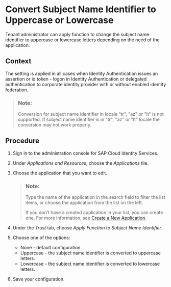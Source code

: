 <!-- loioe281f207f2c94e19b23ec9c70044e519 -->

# Convert Subject Name Identifier to Uppercase or Lowercase

Tenant administrator can apply function to change the subject name identifier to uppercase or lowercase letters depending on the need of the application.



## Context

The setting is applied in all cases when Identity Authentication issues an assertion or id token - logon in Identity Authentication or delegated authentication to corporate identity provider with or without enabled identity federation.

> ### Note:  
> Conversion for subject name identifier in locale "tr", "az" or "lt" is not supported. If subject name identifier is in "tr", "az" or "lt" locale the conversion may not work properly.



## Procedure

1.  Sign in to the administration console for SAP Cloud Identity Services.

2.  Under *Applications and Resources*, choose the *Applications* tile.

3.  Choose the application that you want to edit.

    > ### Note:  
    > Type the name of the application in the search field to filter the list items, or choose the application from the list on the left.
    > 
    > If you don’t have a created application in your list, you can create one. For more information, see [Create a New Application](create-a-new-application-0d4b255.md).

4.  Under the *Trust* tab, choose *Apply Function to Subject Name Identifier*.

5.  Choose one of the options:

    -   None - default configuration
    -   Uppercase - the subject name identifier is converted to uppercase letters.
    -   Lowercase - the subject name identifier is converted to lowercase letters.

6.  Save your configuration.


